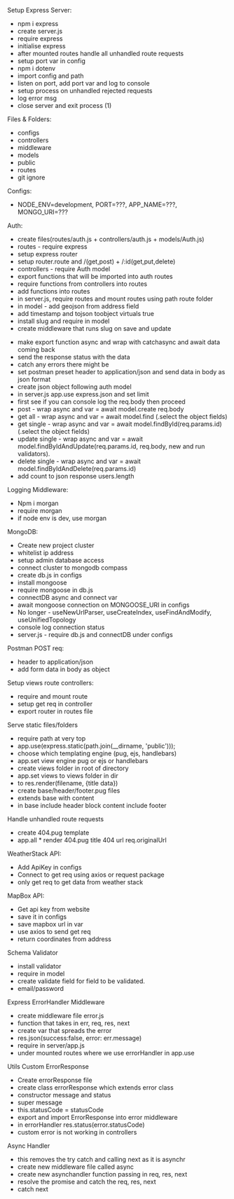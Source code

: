 Setup Express Server:
* npm i express
* create server.js
* require express
* initialise express
* after mounted routes handle all unhandled route requests
* setup port var in config
* npm i dotenv
* import config and path
* listen on port, add port var and log to console
* setup process on unhandled rejected requests
* log error msg
* close server and exit process (1)

Files & Folders:
* configs
* controllers
* middleware
* models
* public
* routes
* git ignore

Configs:
* NODE_ENV=development, PORT=???, APP_NAME=???, MONGO_URI=???

Auth:
* create files(routes/auth.js + controllers/auth.js + models/Auth.js)
* routes - require express
* setup express router
* setup router.route and /(get,post) + /:id(get,put,delete)
* controllers - require Auth model
* export functions that will be imported into auth routes
* require functions from controllers into routes
* add functions into routes
* in server.js, require routes and mount routes using path route folder
* in model - add geojson from address field
* add timestamp and tojson toobject virtuals true
* install slug and require in model
* create middleware that runs slug on save and update
<!-- --- CRUD --- -->
* make export function async and wrap with catchasync and await data coming back
* send the response status with the data
* catch any errors there might be
* set postman preset header to application/json and send data in body as json format
* create json object following auth model
* in server.js app.use express.json and set limit
* first see if you can console log the req.body then proceed
* post - wrap async and var = await model.create req.body
* get all - wrap async and var = await model.find (.select the object fields)
* get single - wrap async and var = await model.findById(req.params.id) (.select the object fields)
* update single - wrap async and var = await model.findByIdAndUpdate(req.params.id, req.body, new and run validators).
* delete single - wrap async and var = await model.findByIdAndDelete(req.params.id)
* add count to json response users.length

Logging Middleware:
* Npm i morgan
* require morgan
* if node env is dev, use morgan

MongoDB:
* Create new project cluster
* whitelist ip address
* setup admin database access
* connect cluster to mongodb compass
* create db.js in configs
* install mongoose
* require mongoose in db.js
* connectDB async and connect var
* await mongoose connection on MONGOOSE_URI in configs
* No longer - useNewUrlParser, useCreateIndex, useFindAndModify, useUnifiedTopology
* console log connection status
* server.js - require db.js and connectDB under configs

Postman POST req:
* header to application/json
* add form data in body as object

Setup views route controllers:
* require and mount route
* setup get req in controller 
* export router in routes file

Serve static files/folders
* require path at very top
* app.use(express.static(path.join(__dirname, 'public')));
* choose which templating engine (pug, ejs, handlebars)
* app.set view engine pug or ejs or handlebars
* create views folder in root of directory
* app.set views to views folder in dir
* to res.render(filename, {title data})
* create base/header/footer.pug files
* extends base with content
* in base include header block content include footer

Handle unhandled route requests
* create 404.pug template
* app.all * render 404.pug title 404 url req.originalUrl

WeatherStack API: 
* Add ApiKey in configs
* Connect to get req using axios or request package
* only get req to get data from weather stack

MapBox API:
* Get api key from website
* save it in configs
* save mapbox url in var
* use axios to send get req
* return coordinates from address
<!-- Combine MapBox coordinates into Weatherstack for weather data -->

Schema Validator
* install validator
* require in model
* create validate field for field to be validated.
* email/password

Express ErrorHandler Middleware
* create middleware file error.js
* function that takes in err, req, res, next
* create var that spreads the error
* res.json(success:false, error: err.message)
* require in server/app.js
* under mounted routes where we use errorHandler in app.use

Utils
Custom ErrorResponse
* Create errorResponse file
* create class errorResponse which extends error class
* constructor message and status
* super message
* this.statusCode = statusCode
* export and import ErrorResponse into error middleware
* in errorHandler res.status(error.statusCode)
* custom error is not working in controllers

Async Handler
* this removes the try catch and calling next as it is asynchr
* create new middleware file called async
* create new asynchandler function passing in req, res, next
* resolve the promise and catch the req, res, next
* catch next




